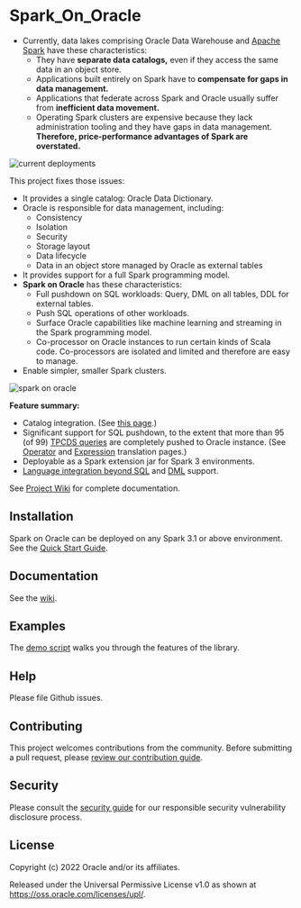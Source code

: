 # Spark_On_Oracle

- Currently, data lakes comprising Oracle Data Warehouse and [Apache Spark](https://spark.apache.org/) have these characteristics:
  - They have **separate data catalogs,** even if they access the same data in an object store.
  - Applications built entirely on Spark have to **compensate for gaps in data management.**
  - Applications that federate across Spark and Oracle usually suffer from
    **inefficient data movement.**
  - Operating Spark clusters are expensive because they lack administration tooling
    and they have gaps in data management. **Therefore, price-performance advantages of Spark are overstated.**

![current deployments](https://github.com/oracle/spark-oracle/wiki/uploads/currentDeploymentDrawbacks.png)

This project fixes those issues:
- It provides a single catalog: Oracle Data Dictionary.
- Oracle is responsible for data management, including:
  - Consistency
  - Isolation
  - Security
  - Storage layout
  - Data lifecycle
  - Data in an object store managed by Oracle as external tables
- It provides support for a full Spark programming model.
- **Spark on Oracle** has these  characteristics:
  - Full pushdown on SQL workloads: Query, DML on all tables, DDL for external tables.
  - Push SQL operations of other workloads.
  - Surface Oracle capabilities like machine learning and streaming in the Spark programming model.
  - Co-processor on Oracle instances to run certain kinds of Scala code. Co-processors are isolated and limited and therefore are easy to manage.
- Enable simpler, smaller Spark clusters.

![spark on oracle](https://github.com/oracle/spark-oracle/wiki/uploads/spark-on-oracle.png)

**Feature summary:**
- Catalog integration. (See [this page](https://github.com/oracle/spark-oracle/wiki/Oracle-Catalog).)
- Significant support for SQL pushdown, to the extent that more than 95 (of 99) [TPCDS queries](https://github.com/oracle/spark-oracle/wiki/TPCDS-Queries)
  are completely pushed to Oracle instance. (See [Operator](https://github.com/oracle/spark-oracle/wiki/Operator-Translation) and [Expression](https://github.com/oracle/spark-oracle/wiki/Expression-Translation) translation pages.)
- Deployable as a Spark extension jar for Spark 3 environments.
- [Language integration beyond SQL](https://github.com/oracle/spark-oracle/wiki/Language-Integration)
  and [DML](https://github.com/oracle/spark-oracle/wiki/Write-Path-Flow) support.

See [Project Wiki](https://github.com/oracle/spark-oracle/wiki/home) for complete documentation.


## Installation

Spark on Oracle can be deployed on any Spark 3.1 or above environment.
See the [Quick Start Guide](https://github.com/oracle/spark-oracle/wiki/Quick-Start-Guide).

## Documentation

See the [wiki](https://github.com/oracle/spark-oracle/wiki/home).


## Examples

The [demo script](https://github.com/oracle/spark-oracle/wiki/Demo) walks you
through the features of the library.

## Help

Please file Github issues.

## Contributing

<!-- If your project has specific contribution requirements, update the
    CONTRIBUTING.md file to ensure those requirements are clearly explained. -->

This project welcomes contributions from the community. Before submitting a pull
request, please [review our contribution guide](./CONTRIBUTING.md).

## Security

Please consult the [security guide](./SECURITY.md) for our responsible security
vulnerability disclosure process.

## License

<!-- The correct copyright notice format for both documentation and software
    is "Copyright (c) [year,] year Oracle and/or its affiliates."
    You must include the year the content was first released (on any platform) and
    the most recent year in which it was revised. -->

Copyright (c) 2022 Oracle and/or its affiliates.

<!-- Replace this statement if your project is not licensed under the UPL -->

Released under the Universal Permissive License v1.0 as shown at
<https://oss.oracle.com/licenses/upl/>.
